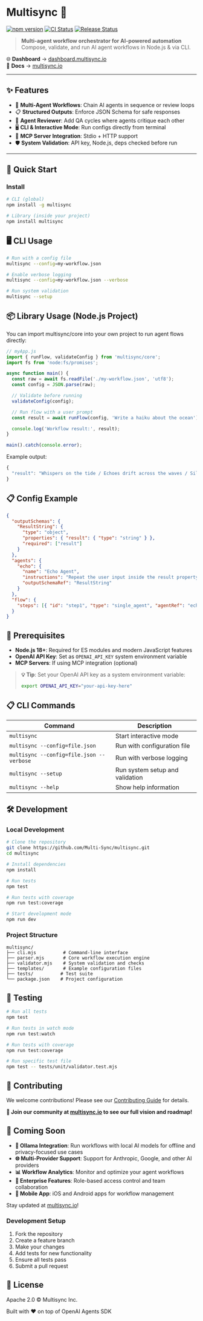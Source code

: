 # Multisync 🔄

[![npm version](https://img.shields.io/npm/v/multisync.svg?logo=npm&color=cb3837)](https://www.npmjs.com/package/multisync)
[![CI Status](https://github.com/Multi-Sync/multisync/workflows/🕵️‍♀️%20CI%20Checks/badge.svg)](https://github.com/Multi-Sync/multisync/actions)
[![Release Status](https://github.com/Multi-Sync/multisync/workflows/🚀%20Release/badge.svg)](https://github.com/Multi-Sync/multisync/actions)

> **Multi-agent workflow orchestrator for AI-powered automation**  
> Compose, validate, and run AI agent workflows in Node.js & via CLI.

🌐 **Dashboard** → [dashboard.multisync.io](https://dashboard.multisync.io)  
📖 **Docs** → [multisync.io](https://multisync.io)

---

## ✨ Features

- 🔄 **Multi-Agent Workflows**: Chain AI agents in sequence or review loops
- 📋 **Structured Outputs**: Enforce JSON Schema for safe responses
- 👀 **Agent Reviewer**: Add QA cycles where agents critique each other
- 🖥️ **CLI & Interactive Mode**: Run configs directly from terminal
- 🔧 **MCP Server Integration**: Stdio + HTTP support
- 🛡 **System Validation**: API key, Node.js, deps checked before run

---

## 🚀 Quick Start

### Install

```bash
# CLI (global)
npm install -g multisync

# Library (inside your project)
npm install multisync
```

## 🖥️ CLI Usage

```bash
# Run with a config file
multisync --config=my-workflow.json

# Enable verbose logging
multisync --config=my-workflow.json --verbose

# Run system validation
multisync --setup
```

## 📦 Library Usage (Node.js Project)

You can import multisync/core into your own project to run agent flows directly:

```js
// myApp.js
import { runFlow, validateConfig } from 'multisync/core';
import fs from 'node:fs/promises';

async function main() {
  const raw = await fs.readFile('./my-workflow.json', 'utf8');
  const config = JSON.parse(raw);

  // Validate before running
  validateConfig(config);

  // Run flow with a user prompt
  const result = await runFlow(config, 'Write a haiku about the ocean');

  console.log('Workflow result:', result);
}

main().catch(console.error);
```

Example output:

```js
{
  "result": "Whispers on the tide / Echoes drift across the waves / Silence sings ashore"
}
```

## 📋 Config Example

```json
{
  "outputSchemas": {
    "ResultString": {
      "type": "object",
      "properties": { "result": { "type": "string" } },
      "required": ["result"]
    }
  },
  "agents": {
    "echo": {
      "name": "Echo Agent",
      "instructions": "Repeat the user input inside the result property",
      "outputSchemaRef": "ResultString"
    }
  },
  "flow": {
    "steps": [{ "id": "step1", "type": "single_agent", "agentRef": "echo" }]
  }
}
```

## 🔑 Prerequisites

- **Node.js 18+**: Required for ES modules and modern JavaScript features
- **OpenAI API Key**: Set as `OPENAI_API_KEY` system environment variable
- **MCP Servers**: If using MCP integration (optional)

> **💡 Tip**: Set your OpenAI API key as a system environment variable:
>
> ```bash
> export OPENAI_API_KEY="your-api-key-here"
> ```

## 📋 CLI Commands

| Command                                  | Description                     |
| ---------------------------------------- | ------------------------------- |
| `multisync`                              | Start interactive mode          |
| `multisync --config=file.json`           | Run with configuration file     |
| `multisync --config=file.json --verbose` | Run with verbose logging        |
| `multisync --setup`                      | Run system setup and validation |
| `multisync --help`                       | Show help information           |

## 🛠️ Development

### Local Development

```bash
# Clone the repository
git clone https://github.com/Multi-Sync/multisync.git
cd multisync

# Install dependencies
npm install

# Run tests
npm test

# Run tests with coverage
npm run test:coverage

# Start development mode
npm run dev
```

### Project Structure

```
multisync/
├── cli.mjs          # Command-line interface
├── parser.mjs       # Core workflow execution engine
├── validator.mjs    # System validation and checks
├── templates/       # Example configuration files
├── tests/          # Test suite
└── package.json    # Project configuration
```

## 🧪 Testing

```bash
# Run all tests
npm test

# Run tests in watch mode
npm run test:watch

# Run tests with coverage
npm run test:coverage

# Run specific test file
npm test -- tests/unit/validator.test.mjs
```

## 🤝 Contributing

We welcome contributions! Please see our [Contributing Guide](CONTRIBUTING.md) for details.

**🎯 Join our community at [multisync.io](https://multisync.io) to see our full vision and roadmap!**

## 🚀 Coming Soon

- **🦙 Ollama Integration**: Run workflows with local AI models for offline and privacy-focused use cases
- **🌐 Multi-Provider Support**: Support for Anthropic, Google, and other AI providers
- **📊 Workflow Analytics**: Monitor and optimize your agent workflows
- **🔐 Enterprise Features**: Role-based access control and team collaboration
- **📱 Mobile App**: iOS and Android apps for workflow management

Stay updated at [multisync.io](https://multisync.io)!

### Development Setup

1. Fork the repository
2. Create a feature branch
3. Make your changes
4. Add tests for new functionality
5. Ensure all tests pass
6. Submit a pull request

## 📄 License

Apache 2.0 © Multisync Inc.

Built with ❤️ on top of OpenAI Agents SDK
